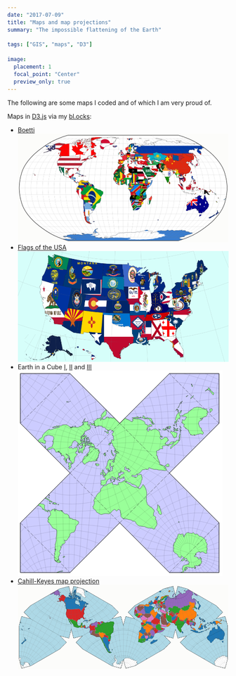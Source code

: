 ```yaml
---
date: "2017-07-09"
title: "Maps and map projections"
summary: "The impossible flattening of the Earth"

tags: ["GIS", "maps", "D3"]

image:
  placement: 1
  focal_point: "Center"
  preview_only: true
---
```

The following are some maps I coded and of which I am very proud of.

Maps in [D3.js][d3] via my [bl.ocks][egists]:

* [Boetti][boetti]
  ![Boetti](boetti-d3.png)
* [Flags of the USA][usaflags]
  ![Flags of the USA](usa-flags-d3.png)
* Earth in a Cube [I][cube1], [II][cube2] and [III][cube3]
  ![Earth in a cube](earth-in-a-cube-3.png)
* [Cahill-Keyes map projection][ck]
  ![Cahill-Keys](ck-d3.png)

[egists]: <http://bl.ocks.org/espinielli> "Enrico Spinielli's blocks"
[d3]: <//d3js.org> "D3.js"
[usaflags]: <http://bl.ocks.org/espinielli/78185d7b29948d105634beb7bcc0d34b> "Flags of the USA"
[boetti]: <https://bl.ocks.org/espinielli/9ea56e041f6847dbe944> "Boetti's map in D3.js"
[cube1]: <https://bl.ocks.org/espinielli/1018c88657010f8ee93ea4224652e3cf> "Earth in a cube, 1"
[cube2]: <https://bl.ocks.org/espinielli/0c130de06ee3c01c0a63ba9ce06bc7bd> "Earth in a cube, 2"
[cube3]: <https://bl.ocks.org/espinielli/cf662b91b58da57aecc8125649d84604> "Earth in a cube, 3"
[ck]: <http://bl.ocks.org/espinielli/5689783> "Cahill-Keyes map projection in D3.js"
